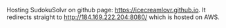 Hosting SudokuSolvr on github page: https://icecreamlovr.github.io. It redirects straight to http://184.169.222.204:8080/ which is hosted on AWS.
